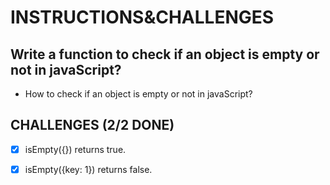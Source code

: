 # INSTRUCTIONS&CHALLENGES

## Write a function to check if an object is empty or not in javaScript?

- How to check if an object is empty or not in javaScript?

## CHALLENGES (2/2 DONE)

- [x] isEmpty({}) returns true.

- [x] isEmpty({key: 1}) returns false.
